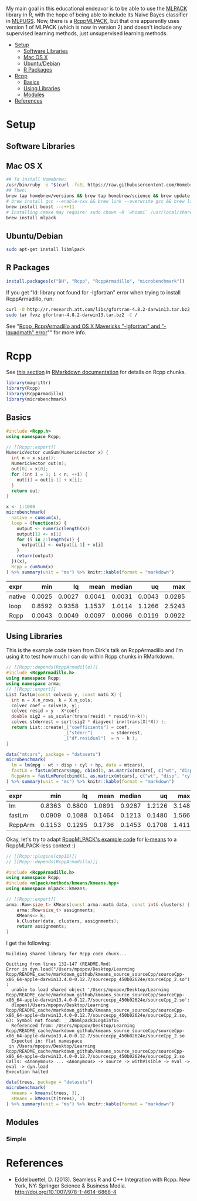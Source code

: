 My main goal in this educational endeavor is to be able to use the [MLPACK](http://www.mlpack.org/) library in R, with the hope of being able to include its Naive Bayes classifier in [MLPUGS](https://cran.r-project.org/package=MLPUGS). Now, there is a [RcppMLPACK](https://cran.r-project.org/package=RcppMLPACK), but that one apparently uses version 1 of MLPACK (which is now in version 2) and doesn't include any supervised learning methods, just unsupervised learning methods.

-   [Setup](#setup)
    -   [Software Libraries](#software-libraries)
    -   [Mac OS X](#mac-os-x)
    -   [Ubuntu/Debian](#ubuntudebian)
    -   [R Packages](#r-packages)
-   [Rcpp](#rcpp)
    -   [Basics](#basics)
    -   [Using Libraries](#using-libraries)
    -   [Modules](#modules)
-   [References](#references)

Setup
=====

Software Libraries
------------------

Mac OS X
--------

``` bash
## To install Homebrew:
/usr/bin/ruby -e "$(curl -fsSL https://raw.githubusercontent.com/Homebrew/install/master/install)"
## Then:
brew tap homebrew/versions && brew tap homebrew/science && brew update
# brew install gcc --enable-cxx && brew link --overwrite gcc && brew link cmake
brew install boost --c++11
# Installing cmake may require: sudo chown -R `whoami` /usr/local/share/man/man7
brew install mlpack
```

Ubuntu/Debian
-------------

``` bash
sudo apt-get install libmlpack
```

R Packages
----------

``` r
install.packages(c("BH", "Rcpp", "RcppArmadillo", "microbenchmark"))
```

If you get "ld: library not found for -lgfortran" error when trying to install RcppArmadillo, run:

``` bash
curl -O http://r.research.att.com/libs/gfortran-4.8.2-darwin13.tar.bz2
sudo tar fvxz gfortran-4.8.2-darwin13.tar.bz2 -C /
```

See "[Rcpp, RcppArmadillo and OS X Mavericks "-lgfortran" and "-lquadmath" error](http://thecoatlessprofessor.com/programming/rcpp-rcpparmadillo-and-os-x-mavericks-lgfortran-and-lquadmath-error/)"" for more info.

Rcpp
====

See [this section](http://rmarkdown.rstudio.com/authoring_knitr_engines.html#rcpp) in [RMarkdown documentation](http://rmarkdown.rstudio.com/) for details on Rcpp chunks.

``` r
library(magrittr)
library(Rcpp)
library(RcppArmadillo)
library(microbenchmark)
```

Basics
------

``` cpp
#include <Rcpp.h>
using namespace Rcpp;

// [[Rcpp::export]]
NumericVector cumSum(NumericVector x) {
  int n = x.size();
  NumericVector out(n);
  out[0] = x[0];
  for (int i = 1; i < n; ++i) {
    out[i] = out[i-1] + x[i];
  }
  return out;
}
```

``` r
x <- 1:1000
microbenchmark(
  native = cumsum(x),
  loop = (function(x) {
    output <- numeric(length(x))
    output[1] <- x[1]
    for (i in 2:length(x)) {
      output[i] <- output[i-1] + x[i]
    }
    return(output)
  })(x),
  Rcpp = cumSum(x)
) %>% summary(unit = "ms") %>% knitr::kable(format = "markdown")
```

| expr   |     min|      lq|    mean|  median|      uq|     max|  neval|
|:-------|-------:|-------:|-------:|-------:|-------:|-------:|------:|
| native |  0.0025|  0.0027|  0.0041|  0.0031|  0.0043|  0.0285|    100|
| loop   |  0.8592|  0.9358|  1.1537|  1.0114|  1.1266|  2.5243|    100|
| Rcpp   |  0.0043|  0.0049|  0.0097|  0.0066|  0.0119|  0.0922|    100|

Using Libraries
---------------

This is the example code taken from Dirk's talk on RcppArmadillo and I'm using it to test how much I can do within Rcpp chunks in RMarkdown.

``` cpp
// [[Rcpp::depends(RcppArmadillo)]]
#include <RcppArmadillo.h>
using namespace Rcpp;
using namespace arma;
// [[Rcpp::export]]
List fastLm(const colvec& y, const mat& X) {
  int n = X.n_rows, k = X.n_cols;
  colvec coef = solve(X, y);
  colvec resid = y - X*coef;
  double sig2 = as_scalar(trans(resid) * resid/(n-k));
  colvec stderrest = sqrt(sig2 * diagvec( inv(trans(X)*X)) );
  return List::create(_["coefficients"] = coef,
                      _["stderr"]       = stderrest,
                      _["df.residual"]  = n - k );
}
```

``` r
data("mtcars", package = "datasets")
microbenchmark(
  lm = lm(mpg ~ wt + disp + cyl + hp, data = mtcars),
  fastLm = fastLm(mtcars$mpg, cbind(1, as.matrix(mtcars[, c("wt", "disp", "cyl", "hp")]))),
  RcppArm = fastLmPure(cbind(1, as.matrix(mtcars[, c("wt", "disp", "cyl", "hp")])), mtcars$mpg)
) %>% summary(unit = "ms") %>% knitr::kable(format = "markdown")
```

| expr    |     min|      lq|    mean|  median|      uq|    max|  neval|
|:--------|-------:|-------:|-------:|-------:|-------:|------:|------:|
| lm      |  0.8363|  0.8800|  1.0891|  0.9287|  1.2126|  3.148|    100|
| fastLm  |  0.0909|  0.1088|  0.1464|  0.1213|  0.1480|  1.566|    100|
| RcppArm |  0.1153|  0.1295|  0.1736|  0.1453|  0.1708|  1.411|    100|

Okay, let's try to adapt [RcppMLPACK's example code](https://github.com/thirdwing/RcppMLPACK/wiki/Example#k-means-example) for [k-means](http://www.mlpack.org/docs/mlpack-2.0.3/doxygen.php?doc=kmtutorial.html#kmeans_kmtut) to a RcppMLPACK-less context :)

``` cpp
// [[Rcpp::plugins(cpp11)]]
// [[Rcpp::depends(RcppArmadillo)]]

#include <RcppArmadillo.h>
using namespace Rcpp;
#include <mlpack/methods/kmeans/kmeans.hpp>
using namespace mlpack::kmeans;

// [[Rcpp::export]]
arma::Row<size_t> kMeans(const arma::mat& data, const int& clusters) {
    arma::Row<size_t> assignments;
    KMeans<> k;
    k.Cluster(data, clusters, assignments); 
    return assignments;
}
```

I get the following:

    Building shared library for Rcpp code chunk...

    Quitting from lines 132-147 (README.Rmd) 
    Error in dyn.load("/Users/mpopov/Desktop/Learning Rcpp/README_cache/markdown_github/kmeans_source_sourceCpp/sourceCpp-x86_64-apple-darwin13.4.0-0.12.7/sourcecpp_450b02624e/sourceCpp_2.so") : 
      unable to load shared object '/Users/mpopov/Desktop/Learning Rcpp/README_cache/markdown_github/kmeans_source_sourceCpp/sourceCpp-x86_64-apple-darwin13.4.0-0.12.7/sourcecpp_450b02624e/sourceCpp_2.so':
      dlopen(/Users/mpopov/Desktop/Learning Rcpp/README_cache/markdown_github/kmeans_source_sourceCpp/sourceCpp-x86_64-apple-darwin13.4.0-0.12.7/sourcecpp_450b02624e/sourceCpp_2.so, 6): Symbol not found: __ZN6mlpack3Log4InfoE
      Referenced from: /Users/mpopov/Desktop/Learning Rcpp/README_cache/markdown_github/kmeans_source_sourceCpp/sourceCpp-x86_64-apple-darwin13.4.0-0.12.7/sourcecpp_450b02624e/sourceCpp_2.so
      Expected in: flat namespace
     in /Users/mpopov/Desktop/Learning Rcpp/README_cache/markdown_github/kmeans_source_sourceCpp/sourceCpp-x86_64-apple-darwin13.4.0-0.12.7/sourcecpp_450b02624e/sourceCpp_2.so
    Calls: <Anonymous> ... <Anonymous> -> source -> withVisible -> eval -> eval -> dyn.load
    Execution halted

``` r
data(trees, package = "datasets")
microbenchmark(
  kmeans = kmeans(trees, 3),
  kMeans = kMeans(t(trees), 3)
) %>% summary(unit = "ms") %>% knitr::kable(format = "markdown")
```

Modules
-------

### Simple

References
==========

-   Eddelbuettel, D. (2013). Seamless R and C++ Integration with Rcpp. New York, NY: Springer Science & Business Media. <http://doi.org/10.1007/978-1-4614-6868-4>
